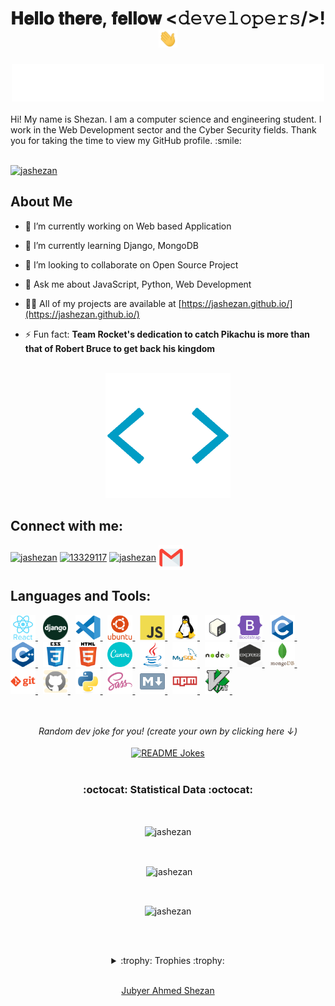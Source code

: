 <div align="center">
<h1> 𝐇𝐞𝐥𝐥𝐨 𝐭𝐡𝐞𝐫𝐞, 𝐟𝐞𝐥𝐥𝐨𝐰 <𝚍𝚎𝚟𝚎𝚕𝚘𝚙𝚎𝚛𝚜/>! <img src="https://raw.githubusercontent.com/jashezan/jashezan/main/src/gif/Hi.gif" width="30"></h1>
</div>

<div align="center">
<img src="https://raw.githubusercontent.com/jashezan/jashezan/main/src/svg/welcome-message.svg" alt="Welcome!" width="500"/>
</div>

<br>

<div size='20px'> Hi! My name is Shezan. I am a computer science and engineering student. I work in the Web Development sector and the Cyber Security fields. Thank you for taking the time to view my GitHub profile. :smile: 
</div>
<br>

<p align="left"> <a href="https://twitter.com/jashezan" target="blank"><img src="https://img.shields.io/twitter/follow/jashezan?logo=twitter&style=for-the-badge" alt="jashezan" /></a> </p>

<h2> About Me </h2>

- 🔭 I’m currently working on Web based Application
- 🌱 I’m currently learning Django, MongoDB
- 👯 I’m looking to collaborate on Open Source Project
- 💬 Ask me about JavaScript, Python, Web Development
- 👨‍💻 All of my projects are available at [https://jashezan.github.io/](https://jashezan.github.io/)

- ⚡ Fun fact: **Team Rocket's dedication to catch Pikachu is more than that of Robert Bruce to get back his kingdom**

<br> 
<div align="center" width="50">

<img src="https://raw.githubusercontent.com/jashezan/jashezan/main/src/gif/dev-sign.gif" alt="dev-sign" width="200"/>

<h2 align="left">Connect with me:</h2>
<p align="left">
<a href="https://twitter.com/jashezan" target="blank"><img align="center" src="https://raw.githubusercontent.com/rahuldkjain/github-profile-readme-generator/master/src/images/icons/Social/twitter.svg" alt="jashezan" height="30" width="40" /></a>
<a href="https://stackoverflow.com/users/13329117" target="blank"><img align="center" src="https://raw.githubusercontent.com/rahuldkjain/github-profile-readme-generator/master/src/images/icons/Social/stack-overflow.svg" alt="13329117" height="30" width="40" /></a>
<a href="https://www.hackerrank.com/jashezan" target="blank"><img align="center" src="https://raw.githubusercontent.com/rahuldkjain/github-profile-readme-generator/master/src/images/icons/Social/hackerrank.svg" alt="jashezan" height="30" width="40" /></a>
<a href="mailto:jashezan@gmail.com" target="blank"><img align="center" src="https://raw.githubusercontent.com/jashezan/jashezan/main/src/images/gmail.webp"  alt="jashezan" height="40" width="40"></a>
</p>

<h2 align="left">Languages and Tools:</h2>
<p align="left">
<a href="https://reactjs.org/" target="_blank" rel="noreferrer"> <img
      src="https://raw.githubusercontent.com/devicons/devicon/master/icons/react/react-original-wordmark.svg"
      alt="react" width="40" height="40" /> </a> &nbsp; 
<a href="https://www.djangoproject.com/" target="_blank" rel="noreferrer">
    <img src="https://raw.githubusercontent.com/jashezan/jashezan/main/src/svg/django.svg" alt="Django" width="40" height="40" />
  </a>  &nbsp; 
<a href="https://code.visualstudio.com/" target="_blank" rel="noreferrer">
    <img src="https://raw.githubusercontent.com/devicons/devicon/master/icons/vscode/vscode-original.svg" alt="VScode" width="40" height="40" />
  </a>  &nbsp; 
<a href="https://ubuntu.com/" target="_blank" rel="noreferrer">
    <img src="https://raw.githubusercontent.com/devicons/devicon/master/icons/ubuntu/ubuntu-plain-wordmark.svg" alt="Ubuntu" width="40" height="40" />
  </a>  &nbsp; 
<a href="https://developer.mozilla.org/en-US/docs/Web/JavaScript" target="_blank"
    rel="noreferrer"> <img
      src="https://raw.githubusercontent.com/devicons/devicon/master/icons/javascript/javascript-original.svg"
      alt="javascript" width="40" height="40" /> </a> &nbsp; 
<a href="https://www.linux.org" target="_blank" rel="noreferrer"> <img
      src="https://raw.githubusercontent.com/devicons/devicon/master/icons/linux/linux-original.svg"
      alt="linux" width="40" height="40" /> </a> &nbsp; 
 <a href="https://www.gnu.org/software/bash/" target="_blank" rel="noreferrer"> <img
      src="https://raw.githubusercontent.com/jashezan/jashezan/main/src/svg/bash.svg"
      alt="bash" width="40" height="40" /> </a> &nbsp; 
<a href="https://getbootstrap.com" target="_blank" rel="noreferrer">
    <img src="https://raw.githubusercontent.com/devicons/devicon/master/icons/bootstrap/bootstrap-plain-wordmark.svg"
      alt="bootstrap" width="40" height="40" /> </a> &nbsp; 
<a href="https://www.cprogramming.com/" target="_blank"
    rel="noreferrer"> <img src="https://raw.githubusercontent.com/devicons/devicon/master/icons/c/c-original.svg"
      alt="c" width="40" height="40" /> </a>  &nbsp; 
<a href="https://www.w3schools.com/cpp/" target="_blank" rel="noreferrer">
    <img src="https://raw.githubusercontent.com/devicons/devicon/master/icons/cplusplus/cplusplus-original.svg"
      alt="cplusplus" width="40" height="40" /> </a>  &nbsp; 
<a href="https://www.w3schools.com/css/" target="_blank"
    rel="noreferrer"> <img
      src="https://raw.githubusercontent.com/devicons/devicon/master/icons/css3/css3-original-wordmark.svg" alt="css3"
      width="40" height="40" /> </a>  &nbsp; 
<a href="https://www.w3.org/html/" target="_blank" rel="noreferrer"> <img
      src="https://raw.githubusercontent.com/devicons/devicon/master/icons/html5/html5-original-wordmark.svg"
      alt="html5" width="40" height="40" /> </a>  &nbsp; 
<a href="https://www.canva.com"
    target="_blank" rel="noreferrer"> <img
      src="https://raw.githubusercontent.com/devicons/devicon/master/icons/canva/canva-original.svg" alt="canva" width="40"
      height="40" /> </a>  &nbsp; 
<a href="https://www.java.com" target="_blank" rel="noreferrer"> <img
      src="https://raw.githubusercontent.com/devicons/devicon/master/icons/java/java-original.svg" alt="java" width="40"
      height="40" /> </a>  &nbsp; 
<a href="https://www.mysql.com/" target="_blank" rel="noreferrer"> <img
      src="https://raw.githubusercontent.com/devicons/devicon/master/icons/mysql/mysql-original-wordmark.svg"
      alt="mysql" width="40" height="40" /> </a>  &nbsp; 
<a href="https://nodejs.org" target="_blank" rel="noreferrer"> <img
      src="https://raw.githubusercontent.com/devicons/devicon/master/icons/nodejs/nodejs-original-wordmark.svg"
      alt="nodejs" width="40" height="40" /> </a>  &nbsp; 
<a href="https://expressjs.com/" target="_blank" rel="noreferrer">
    <img
      src="https://raw.githubusercontent.com/jashezan/jashezan/main/src/images/expressjs.jpg"
      alt="express" width="40" height="40" /> </a> &nbsp; 
<a href="https://www.mongodb.com/" target="_blank" rel="noreferrer">
    <img
      src="https://raw.githubusercontent.com/devicons/devicon/master/icons/mongodb/mongodb-original-wordmark.svg"
      alt="mongodb" width="40" height="40" /> </a> &nbsp; 
<a href="https://git-scm.com/" target="_blank"    rel="noreferrer"> <img
      src="https://raw.githubusercontent.com/devicons/devicon/master/icons/git/git-plain-wordmark.svg" alt="Git"
      width="40" height="40" /> </a> &nbsp; 
<a href="https://github.com/" target="_blank"    rel="noreferrer"> <img
      src="https://raw.githubusercontent.com/jashezan/jashezan/main/src/svg/github.svg" alt="Github"
      width="40" height="40" /> </a> &nbsp; 
<a href="https://www.python.org" target="_blank" rel="noreferrer"> <img
      src="https://raw.githubusercontent.com/devicons/devicon/master/icons/python/python-original.svg" alt="python"
      width="40" height="40" /> </a>  &nbsp; 
<a href="https://sass-lang.com" target="_blank" rel="noreferrer"> <img
      src="https://raw.githubusercontent.com/devicons/devicon/master/icons/sass/sass-original.svg" alt="sass" width="40"
      height="40" /> </a>  &nbsp; 
<a href="https://www.markdownguide.org/" target="_blank" rel="noreferrer"> <img
      src="https://raw.githubusercontent.com/jashezan/jashezan/main/src/images/markdown.png" alt="Markdown" width="40"
      height="40" /> </a>  &nbsp; 
<a href="https://www.npmjs.com/" target="_blank" rel="noreferrer"> <img
      src="https://raw.githubusercontent.com/devicons/devicon/master/icons/npm/npm-original-wordmark.svg" alt="NPM" width="40"
      height="40" /> </a>  &nbsp; 
<a href="https://www.vim.org/" target="_blank" rel="noreferrer"> <img
      src="https://raw.githubusercontent.com/devicons/devicon/master/icons/vim/vim-original.svg" alt="Vim" width="40"
      height="40" /> </a>  &nbsp; 
      
</p>

<br>
</br>
<i>Random dev joke for you! (create your own by clicking here ↓)</i> <br><br>
<a href="https://readme-jokes.vercel.app"><img align="center" src="https://readme-jokes.vercel.app/api" alt="README Jokes"></a>

<br>
<br>

<section>
<h3 align="center">:octocat: Statistical Data :octocat:</h3>
<br>
<p><img align="center"
    src="https://github-readme-stats.vercel.app/api/top-langs/?username=jashezan&count_private=true&theme=algolia&bg_color=0,000000,130F40&layout=compact&border_radius=8&langs_count=20&hide=hack,swift,kotlin,objective-c"
    alt="jashezan" 
    /></p>

<br>

<p>&nbsp;<img align="center" src="https://github-readme-stats.vercel.app/api?username=jashezan&count_private=true&show_icons=true&custom_title=Github&theme=algolia&bg_color=0,000000,130F40&layout=compact&border_radius=8"
    alt="jashezan" /></p>

<br>

<p><img align="center" src="https://github-readme-streak-stats.herokuapp.com/?user=jashezan&count_private=true&show_icons=true&theme=algolia&bg_color=0,000000,130F40&layout=compact&border_radius=8&date_format=M%20j%5B%2C%20Y%5D" alt="jashezan" /></p>

</section>

<br><br>

<details>
<summary align="center">:trophy: Trophies :trophy:</summary>
<p align="center"> <a href="https://github.com/ryo-ma/github-profile-trophy"><img src="https://github-profile-trophy.vercel.app/?username=jashezan&amp;theme=radical" alt="jashezan" /></a> </p>
</details>

<br>


[Jubyer Ahmed Shezan](https://github.com/jashezan)
